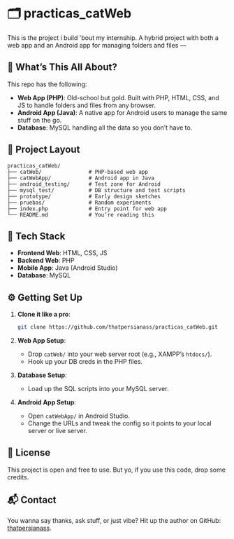# 🗂️ practicas_catWeb

This is the project i build 'bout my internship. A hybrid project with both a web app and an Android app for managing folders and files —

## 🧠 What’s This All About?

This repo has the following:

- **Web App (PHP)**: Old-school but gold. Built with PHP, HTML, CSS, and JS to handle folders and files from any browser.
- **Android App (Java)**: A native app for Android users to manage the same stuff on the go.
- **Database**: MySQL handling all the data so you don’t have to.

## 📁 Project Layout

```
practicas_catWeb/
├── catWeb/               # PHP-based web app
├── catWebApp/            # Android app in Java
├── android_testing/      # Test zone for Android
├── mysql_test/           # DB structure and test scripts
├── prototype/            # Early design sketches
├── pruebas/              # Random experiments
├── index.php             # Entry point for web app
└── README.md             # You’re reading this
```

## 🚀 Tech Stack

- **Frontend Web**: HTML, CSS, JS
- **Backend Web**: PHP
- **Mobile App**: Java (Android Studio)
- **Database**: MySQL

## ⚙️ Getting Set Up

1. **Clone it like a pro**:

   ```bash
   git clone https://github.com/thatpersianass/practicas_catWeb.git
   ```

2. **Web App Setup**:

   - Drop `catWeb/` into your web server root (e.g., XAMPP’s `htdocs/`).
   - Hook up your DB creds in the PHP files.

3. **Database Setup**:

   - Load up the SQL scripts into your MySQL server.

4. **Android App Setup**:

   - Open `catWebApp/` in Android Studio.
   - Change the URLs and tweak the config so it points to your local server or live server.

## 📜 License

This project is open and free to use. But yo, if you use this code, drop some credits.

## 📬 Contact

You wanna say thanks, ask stuff, or just vibe? Hit up the author on GitHub: [thatpersianass](https://github.com/thatpersianass).
